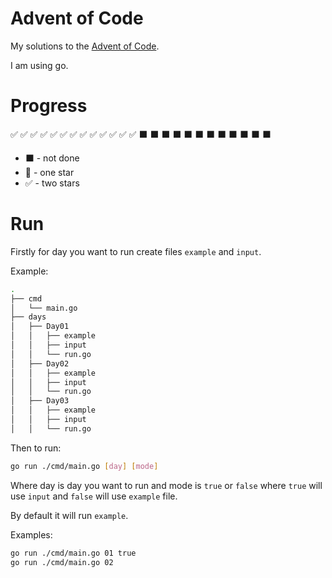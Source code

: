 # Advent of Code

My solutions to the [Advent of Code](https://adventofcode.com).

I am using go.

# Progress

:white_check_mark:
:white_check_mark:
:white_check_mark:
:white_check_mark:
:white_check_mark:
:white_check_mark:
:white_check_mark:
:white_check_mark:
:white_check_mark:
:white_check_mark:
:white_check_mark:
:white_check_mark:
:white_check_mark:
:black_large_square:
:black_large_square:
:black_large_square:
:black_large_square:
:black_large_square:
:black_large_square:
:black_large_square:
:black_large_square:
:black_large_square:
:black_large_square:
:black_large_square:
:black_large_square:

- :black_large_square: - not done
- :black_square_button: - one star
- :white_check_mark: - two stars

# Run

Firstly for day you want to run create files `example` and `input`.

Example:
```bash
.
├── cmd
│   └── main.go
├── days
│   ├── Day01
│   │   ├── example
│   │   ├── input
│   │   └── run.go
│   ├── Day02
│   │   ├── example
│   │   ├── input
│   │   └── run.go
│   ├── Day03
│   │   ├── example
│   │   ├── input
│   │   └── run.go
```

Then to run:
```bash
go run ./cmd/main.go [day] [mode]
```

Where day is day you want to run and mode is `true` or `false` where `true` will use `input` and `false` will use `example` file.

By default it will run `example`.

Examples:

```bash
go run ./cmd/main.go 01 true
go run ./cmd/main.go 02
```
